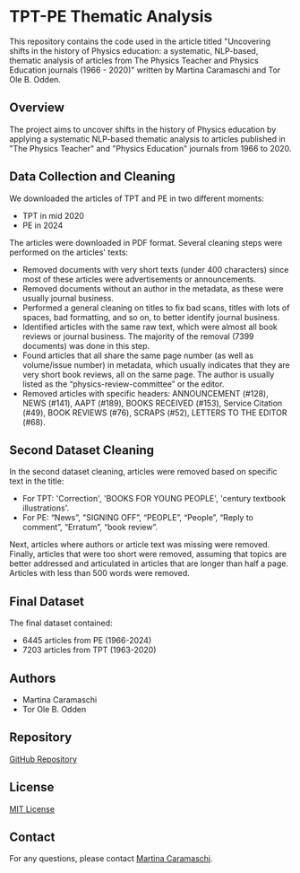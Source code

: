 # TPT-PE Thematic Analysis

This repository contains the code used in the article titled "Uncovering shifts in the history of Physics education: a systematic, NLP-based, thematic analysis of articles from The Physics Teacher and Physics Education journals (1966 - 2020)" written by Martina Caramaschi and Tor Ole B. Odden.

## Overview

The project aims to uncover shifts in the history of Physics education by applying a systematic NLP-based thematic analysis to articles published in "The Physics Teacher" and "Physics Education" journals from 1966 to 2020.

## Data Collection and Cleaning

We downloaded the articles of TPT and PE in two different moments:
- TPT in mid 2020
- PE in 2024

The articles were downloaded in PDF format. Several cleaning steps were performed on the articles' texts:
- Removed documents with very short texts (under 400 characters) since most of these articles were advertisements or announcements.
- Removed documents without an author in the metadata, as these were usually journal business.
- Performed a general cleaning on titles to fix bad scans, titles with lots of spaces, bad formatting, and so on, to better identify journal business.
- Identified articles with the same raw text, which were almost all book reviews or journal business. The majority of the removal (7399 documents) was done in this step.
- Found articles that all share the same page number (as well as volume/issue number) in metadata, which usually indicates that they are very short book reviews, all on the same page. The author is usually listed as the “physics-review-committee” or the editor.
- Removed articles with specific headers: ANNOUNCEMENT (#128), NEWS (#141), AAPT (#189), BOOKS RECEIVED (#153), Service Citation (#49), BOOK REVIEWS (#76), SCRAPS (#52), LETTERS TO THE EDITOR (#68).

## Second Dataset Cleaning

In the second dataset cleaning, articles were removed based on specific text in the title:
- For TPT: 'Correction', 'BOOKS FOR YOUNG PEOPLE', 'century textbook illustrations'.
- For PE: “News”, "SIGNING OFF”, “PEOPLE”, “People”, “Reply to comment”, “Erratum”, “book review”.

Next, articles where authors or article text was missing were removed. Finally, articles that were too short were removed, assuming that topics are better addressed and articulated in articles that are longer than half a page. Articles with less than 500 words were removed. 

## Final Dataset

The final dataset contained:
- 6445 articles from PE (1966-2024)
- 7203 articles from TPT (1963-2020)

## Authors

- Martina Caramaschi
- Tor Ole B. Odden

## Repository

[GitHub Repository](https://github.com/martinacaramaschi/TPT-PE-thematic-analysis)

## License

[MIT License](LICENSE)

## Contact

For any questions, please contact [Martina Caramaschi](https://github.com/martinacaramaschi).
